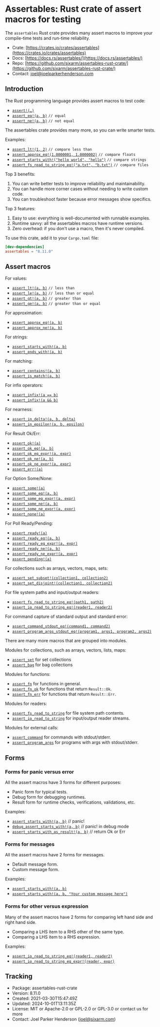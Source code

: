 # Assertables: Rust crate of assert macros for testing

The `assertables` Rust crate provides many assert macros to improve your
compile-time tests and run-time reliability.

* Crate: [https://crates.io/crates/assertables](https://crates.io/crates/assertables)
* Docs: [https://docs.rs/assertables/](https://docs.rs/assertables/)
* Repo: [https://github.com/sixarm/assertables-rust-crate/](https://github.com/sixarm/assertables-rust-crate/)
* Contact: [joel@joelparkerhenderson.com](mailto:joel@joelparkerhenderson.com)


## Introduction

The Rust programming language provides assert macros to test code:

* [`assert!(…)`](https://doc.rust-lang.org/std/macro.assert.html)
* [`assert_eq!(a, b)`](https://doc.rust-lang.org/std/macro.assert_eq.html) `// equal`
* [`assert_ne!(a, b)`](https://doc.rust-lang.org/std/macro.assert_ne.html) `// not equal`

The assertables crate provides many more, so you can write smarter tests.

Examples:

* [`assert_lt!(1, 2)`](https://docs.rs/assertables/8.11.0/assertables/macro.assert_lt.html) `// compare less than`
* [`assert_approx_eq!(1.0000001, 1.0000002)`](https://docs.rs/assertables/8.11.0/assertables/macro.assert_approx_eq.html) `// compare floats`
* [`assert_starts_with!("hello world", "hello")`](https://docs.rs/assertables/8.11.0/assertables/macro.assert_starts_with.html) `// compare strings`
* [`assert_fs_read_to_string_eq!("a.txt", "b.txt")`](https://docs.rs/assertables/8.11.0/assertables/macro.assert_fs_read_to_string_eq.html) `// compare files`

Top 3 benefits:

1. You can write better tests to improve reliability and maintainability.
2. You can handle more corner cases without needing to write custom code.
3. You can troubleshoot faster because error messages show specifics.

Top 3 features:

1. Easy to use: everything is well-documented with runnable examples.
2. Runtime savvy: all the assertables macros have runtime versions.
3. Zero overhead: if you don't use a macro, then it's never compiled.

To use this crate, add it to your `Cargo.toml` file:

```toml
[dev-dependencies]
assertables = "8.11.0"
```

## Assert macros

For values:

* [`assert_lt!(a, b)`](https://docs.rs/assertables/8.11.0/assertables/macro.assert_lt.html) `// less than`
* [`assert_le!(a, b)`](https://docs.rs/assertables/8.11.0/assertables/macro.assert_le.html) `// less than or equal`
* [`assert_gt!(a, b)`](https://docs.rs/assertables/8.11.0/assertables/macro.assert_gt.html) `// greater than`
* [`assert_ge!(a, b)`](https://docs.rs/assertables/8.11.0/assertables/macro.assert_ge.html) `// greater than or equal`

For approximation:

* [`assert_approx_eq!(a, b)`](https://docs.rs/assertables/8.11.0/assertables/macro.assert_approx_eq.html)
* [`assert_approx_ne!(a, b)`](https://docs.rs/assertables/8.11.0/assertables/macro.assert_approx_ne.html)

For strings:

* [`assert_starts_with!(a, b)`](https://docs.rs/assertables/8.11.0/assertables/macro.assert_starts_with.html)
* [`assert_ends_with!(a, b)`](https://docs.rs/assertables/8.11.0/assertables/macro.assert_ends_with.html)

For matching:

* [`assert_contains!(a, b)`](https://docs.rs/assertables/8.11.0/assertables/macro.assert_contains.html)
* [`assert_is_match!(a, b)`](https://docs.rs/assertables/8.11.0/assertables/macro.assert_is_match.html)

For infix operators:

* [`assert_infix!(a == b)`](https://docs.rs/assertables/8.11.0/assertables/macro.assert_infix.html)
* [`assert_infix!(a && b)`](https://docs.rs/assertables/8.11.0/assertables/macro.assert_infix.html)

For nearness:

* [`assert_in_delta!(a, b, delta)`](https://docs.rs/assertables/8.11.0/assertables/macro.assert_in_delta.html)
* [`assert_in_epsilon!(a, b, epsilon)`](https://docs.rs/assertables/8.11.0/assertables/macro.assert_in_epsilon.html)

For Result Ok/Err:

* [`assert_ok!(a)`](https://docs.rs/assertables/8.11.0/assertables/macro.assert_ok.html)
* [`assert_ok_eq!(a, b)`](https://docs.rs/assertables/8.11.0/assertables/macro.assert_ok_eq.html)
* [`assert_ok_eq_expr!(a, expr)`](https://docs.rs/assertables/8.11.0/assertables/macro.assert_ok_eq_expr.html)
* [`assert_ok_ne!(a, b)`](https://docs.rs/assertables/8.11.0/assertables/macro.assert_ok_ne.html)
* [`assert_ok_ne_expr!(a, expr)`](https://docs.rs/assertables/8.11.0/assertables/macro.assert_ok_ne_expr.html)
* [`assert_err!(a)`](https://docs.rs/assertables/8.11.0/assertables/macro.assert_err.html)

For Option Some/None:

* [`assert_some!(a)`](https://docs.rs/assertables/8.11.0/assertables/macro.assert_some.html)
* [`assert_some_eq!(a, b)`](https://docs.rs/assertables/8.11.0/assertables/macro.assert_some_eq.html)
* [`assert_some_eq_expr!(a, expr)`](https://docs.rs/assertables/8.11.0/assertables/macro.assert_some_eq_expr.html)
* [`assert_some_ne!(a, b)`](https://docs.rs/assertables/8.11.0/assertables/macro.assert_some_ne.html)
* [`assert_some_ne_expr!(a, expr)`](https://docs.rs/assertables/8.11.0/assertables/macro.assert_some_ne_expr.html)
* [`assert_none!(a)`](https://docs.rs/assertables/8.11.0/assertables/macro.assert_none.html)

For Poll Ready/Pending:

* [`assert_ready!(a)`](https://docs.rs/assertables/8.11.0/assertables/macro.assert_ready.html)
* [`assert_ready_eq!(a, b)`](https://docs.rs/assertables/8.11.0/assertables/macro.assert_ready_eq.html)
* [`assert_ready_eq_expr!(a, expr)`](https://docs.rs/assertables/8.11.0/assertables/macro.assert_ready_eq_expr.html)
* [`assert_ready_ne!(a, b)`](https://docs.rs/assertables/8.11.0/assertables/macro.assert_ready_ne.html)
* [`assert_ready_ne_expr!(a, expr)`](https://docs.rs/assertables/8.11.0/assertables/macro.assert_ready_ne_expr.html)
* [`assert_pending!(a)`](https://docs.rs/assertables/8.11.0/assertables/macro.assert_pending.html)

For collections such as arrays, vectors, maps, sets:

* [`assert_set_subset!(collection1, collection2)`](https://docs.rs/assertables/8.11.0/assertables/macro.assert_set_subset.html)
* [`assert_set_disjoint!(collection1, collection2)`](https://docs.rs/assertables/8.11.0/assertables/macro.assert_set_disjoint.html)

For file system paths and input/output readers:

* [`assert_fs_read_to_string_eq!(path1, path2)`](https://docs.rs/assertables/8.11.0/assertables/macro.assert_fs_read_to_string_eq.html)
* [`assert_io_read_to_string_eq!(reader1, reader2)`](https://docs.rs/assertables/8.11.0/assertables/macro.assert_io_read_to_string_eq.html)

For command capture of standard output and standard error:

* [`assert_command_stdout_eq!(command1, command2)`](https://docs.rs/assertables/8.11.0/assertables/macro.assert_command_stdout_eq.html)
* [`assert_program_args_stdout_eq!(program1, args1, program2, args2)`](https://docs.rs/assertables/8.11.0/assertables/macro.assert_program_args_stdout_eq.html)

There are many more macros that are grouped into modules.

Modules for collections, such as arrays, vectors, lists, maps:

* [`assert_set`](https://docs.rs/assertables/8.11.0/assertables/assert_set) for set collections
* [`assert_bag`](https://docs.rs/assertables/8.11.0/assertables/assert_bag) for bag collections

Modules for functions:

* [`assert_fn`](https://docs.rs/assertables/8.11.0/assertables/assert_fn) for functions in general.
* [`assert_fn_ok`](https://docs.rs/assertables/8.11.0/assertables/assert_fn_ok) for functions that return `Result::Ok`.
* [`assert_fn_err`](https://docs.rs/assertables/8.11.0/assertables/assert_fn_err) for functions that return `Result::Err`.

Modules for readers:

* [`assert_fs_read_to_string`](https://docs.rs/assertables/8.11.0/assertables/assert_fs_read_to_string) for file system path contents.
* [`assert_io_read_to_string`](https://docs.rs/assertables/8.11.0/assertables/assert_io_read_to_string) for input/output reader streams.

Modules for external calls:

* [`assert_command`](https://docs.rs/assertables/8.11.0/assertables/assert_command) for commands with stdout/stderr.
* [`assert_program_args`](https://docs.rs/assertables/8.11.0/assertables/assert_program_args) for programs with args with stdout/stderr.


## Forms


### Forms for panic versus error

All the assert macros have 3 forms for different purposes:

* Panic form for typical tests.
* Debug form for debugging runtimes.
* Result form for runtime checks, verifications, validations, etc.

Examples:

* [`assert_starts_with!(a, b)`](https://docs.rs/assertables/8.11.0/assertables/macro.assert_starts_with.html) // panic!
* [`debug_assert_starts_with!(a, b)`](https://docs.rs/assertables/8.11.0/assertables/macro.debug_assert_starts_with.html) // panic! in debug mode
* [`assert_starts_with_as_result!(a, b)`](https://docs.rs/assertables/8.11.0/assertables/macro.assert_starts_with_as_result.html) // return Ok or Err


### Forms for messages

All the assert macros have 2 forms for messages.

* Default message form.
* Custom message form.

Examples:

* [`assert_starts_with!(a, b)`](https://docs.rs/assertables/8.11.0/assertables/macro.assert_starts_with.html)
* [`assert_starts_with!(a, b, "Your custom message here")`](https://docs.rs/assertables/8.11.0/assertables/macro.assert_starts_with.html)


### Forms for other versus expression

Many of the assert macros have 2 forms for comparing left hand side and right hand side.

* Comparing a LHS item to a RHS other of the same type.
* Comparing a LHS item to a RHS expression.

Examples:

* [`assert_io_read_to_string_eq!(reader1, reader2)`](https://docs.rs/assertables/8.11.0/assertables/macro.assert_io_read_to_string_eq.html)
* [`assert_io_read_to_string_eq_expr!(reader, expr)`](https://docs.rs/assertables/8.11.0/assertables/macro.assert_io_read_to_string_eq_expr.html)


## Tracking

* Package: assertables-rust-crate
* Version: 8.11.0
* Created: 2021-03-30T15:47:49Z
* Updated: 2024-10-01T13:11:35Z
* License: MIT or Apache-2.0 or GPL-2.0 or GPL-3.0 or contact us for more
* Contact: Joel Parker Henderson (joel@sixarm.com)
